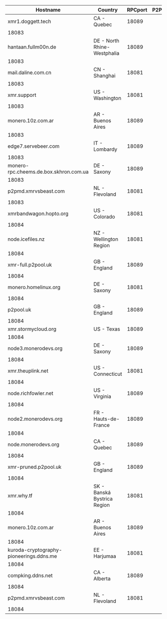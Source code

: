 Hostname | Country | RPCport | P2Pport
--- | --- | --- | ---
xmr1.doggett.tech | CA - Quebec | 18089
 | 18083
hantaan.fullm00n.de | DE - North Rhine-Westphalia | 18089
 | 18083
mail.daline.com.cn | CN - Shanghai | 18081
 | 18083
xmr.support | US - Washington | 18081
 | 18083
monero.10z.com.ar | AR - Buenos Aires | 18089
 | 18083
edge7.servebeer.com | IT - Lombardy | 18089
 | 18083
monero-rpc.cheems.de.box.skhron.com.ua | DE - Saxony | 18089
 | 18083
p2pmd.xmrvsbeast.com | NL - Flevoland | 18081
 | 18083
xmrbandwagon.hopto.org | US - Colorado | 18081
 | 18084
node.icefiles.nz | NZ - Wellington Region | 18081
 | 18084
xmr-full.p2pool.uk | GB - England | 18089
 | 18084
monero.homelinux.org | DE - Saxony | 18081
 | 18084
p2pool.uk | GB - England | 18089
 | 18084
xmr.stormycloud.org | US - Texas | 18089
 | 18084
node3.monerodevs.org | DE - Saxony | 18089
 | 18084
xmr.theuplink.net | US - Connecticut | 18081
 | 18084
node.richfowler.net | US - Virginia | 18089
 | 18084
node2.monerodevs.org | FR - Hauts-de-France | 18089
 | 18084
node.monerodevs.org | CA - Quebec | 18089
 | 18084
xmr-pruned.p2pool.uk | GB - England | 18089
 | 18084
xmr.why.tf | SK - Banská Bystrica Region | 18081
 | 18084
monero.10z.com.ar | AR - Buenos Aires | 18089
 | 18084
kuroda-cryptography-pioneerings.ddns.me | EE - Harjumaa | 18081
 | 18084
compking.ddns.net | CA - Alberta | 18089
 | 18084
p2pmd.xmrvsbeast.com | NL - Flevoland | 18081
 | 18084
